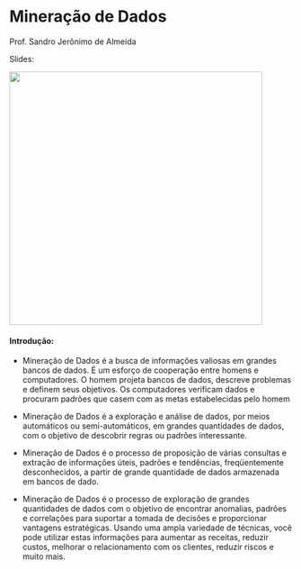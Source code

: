 # Mineração de Dados

Prof. Sandro Jerônimo de Almeida

Slides: 

<img src="https://cloud.githubusercontent.com/assets/1865456/17950870/65c24688-6a34-11e6-8ce9-e086c72d5ce8.png" width="450">

#### Introdução:

- Mineração de Dados é a busca de informações valiosas em grandes bancos de dados. É um esforço de cooperação entre homens e computadores. O homem projeta bancos de dados, descreve problemas e definem seus objetivos. Os computadores verificam dados e procuram padrões que casem com as metas estabelecidas pelo homem

- Mineração de Dados é a exploração e análise de dados, por meios automáticos  ou semi-automáticos, em grandes quantidades de dados, com o objetivo de descobrir regras ou padrões interessante.

- Mineração de Dados é o processo de proposição de várias consultas e extração de informações úteis, padrões e tendências, freqüentemente desconhecidos, a partir de grande quantidade de dados armazenada em bancos de dado.

- Mineração de Dados é o processo de exploração de grandes quantidades de dados com o objetivo de encontrar anomalias, padrões e correlações para suportar a tomada de decisões e proporcionar vantagens estratégicas. Usando uma ampla variedade de técnicas, você pode utilizar estas informações para aumentar as receitas, reduzir custos, melhorar o relacionamento com os clientes, reduzir riscos e muito mais.

